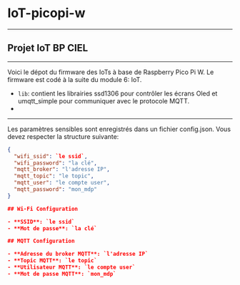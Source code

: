 # IoT-picopi-w
---
## Projet IoT BP CIEL 
---
Voici le dépot du firmware des IoTs à base de Raspberry Pico Pi W. Le firmware est codé à la suite du module 6: IoT. 

* `lib`: contient les librairies ssd1306 pour contrôler les écrans Oled et umqtt_simple pour communiquer avec le protocole MQTT.
* 
---

Les paramètres sensibles sont enregistrés dans un fichier config.json. Vous devez respecter la structure suivante:

```json
{
  "wifi_ssid": `le ssid`,
  "wifi_password": "la clé",
  "mqtt_broker": "l'adresse IP",
  "mqtt_topic": "le topic",
  "mqtt_user": "le compte user",
  "mqtt_password": "mon_mdp"
}

## Wi-Fi Configuration

- **SSID**: `le ssid`
- **Mot de passe**: `la clé`

## MQTT Configuration

- **Adresse du broker MQTT**: `l'adresse IP`
- **Topic MQTT**: `le topic`
- **Utilisateur MQTT**: `le compte user`
- **Mot de passe MQTT**: `mon_mdp`


